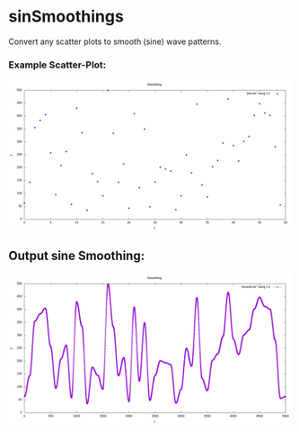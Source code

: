 # sinSmoothings
Convert any scatter plots to smooth (sine) wave patterns.


### Example Scatter-Plot:
![scatter](smoothingsin/plot.png)


## Output sine Smoothing:

![smooth](smoothingsin/smooth.png)

